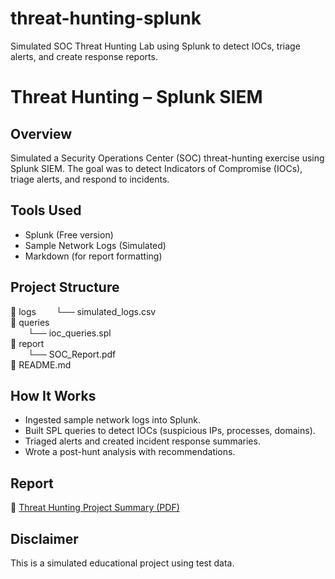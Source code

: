 # threat-hunting-splunk
Simulated SOC Threat Hunting Lab using Splunk to detect IOCs, triage alerts, and create response reports.
# Threat Hunting – Splunk SIEM

## Overview
Simulated a Security Operations Center (SOC) threat-hunting exercise using Splunk SIEM. The goal was to detect Indicators of Compromise (IOCs), triage alerts, and respond to incidents.

## Tools Used
- Splunk (Free version)
- Sample Network Logs (Simulated)
- Markdown (for report formatting)

##  Project Structure

📁 logs
  └── simulated_logs.csv  
📁 queries  
  └── ioc_queries.spl  
📁 report  
  └── SOC_Report.pdf  
📄 README.md  

## How It Works
- Ingested sample network logs into Splunk.
- Built SPL queries to detect IOCs (suspicious IPs, processes, domains).
- Triaged alerts and created incident response summaries.
- Wrote a post-hunt analysis with recommendations.

## Report
📄 [Threat Hunting Project Summary (PDF)](reports/Threat_Hunting_Summary_Splunk_SIEM.pdf)

## Disclaimer
This is a simulated educational project using test data.
